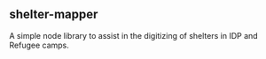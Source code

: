 ## shelter-mapper

A simple node library to assist in the digitizing of shelters in IDP and Refugee camps. 

